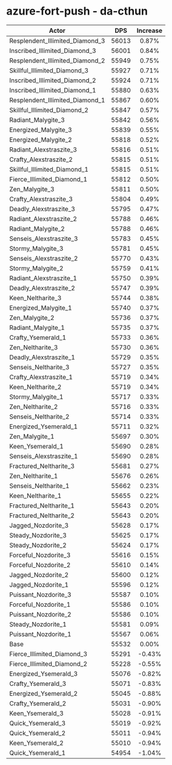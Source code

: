 # azure-fort-push - da-cthun
| Actor | DPS | Increase |
|---|:---:|:---:|
|Resplendent_Illimited_Diamond_3|56013|0.87%|
|Inscribed_Illimited_Diamond_3|56001|0.84%|
|Resplendent_Illimited_Diamond_2|55949|0.75%|
|Skillful_Illimited_Diamond_3|55927|0.71%|
|Inscribed_Illimited_Diamond_2|55924|0.71%|
|Inscribed_Illimited_Diamond_1|55880|0.63%|
|Resplendent_Illimited_Diamond_1|55867|0.60%|
|Skillful_Illimited_Diamond_2|55847|0.57%|
|Radiant_Malygite_3|55842|0.56%|
|Energized_Malygite_3|55839|0.55%|
|Energized_Malygite_2|55818|0.52%|
|Radiant_Alexstraszite_3|55816|0.51%|
|Crafty_Alexstraszite_2|55815|0.51%|
|Skillful_Illimited_Diamond_1|55815|0.51%|
|Fierce_Illimited_Diamond_1|55812|0.50%|
|Zen_Malygite_3|55811|0.50%|
|Crafty_Alexstraszite_3|55804|0.49%|
|Deadly_Alexstraszite_3|55795|0.47%|
|Radiant_Alexstraszite_2|55788|0.46%|
|Radiant_Malygite_2|55788|0.46%|
|Senseis_Alexstraszite_3|55783|0.45%|
|Stormy_Malygite_3|55781|0.45%|
|Senseis_Alexstraszite_2|55770|0.43%|
|Stormy_Malygite_2|55759|0.41%|
|Radiant_Alexstraszite_1|55750|0.39%|
|Deadly_Alexstraszite_2|55747|0.39%|
|Keen_Neltharite_3|55744|0.38%|
|Energized_Malygite_1|55740|0.37%|
|Zen_Malygite_2|55736|0.37%|
|Radiant_Malygite_1|55735|0.37%|
|Crafty_Ysemerald_1|55733|0.36%|
|Zen_Neltharite_3|55730|0.36%|
|Deadly_Alexstraszite_1|55729|0.35%|
|Senseis_Neltharite_3|55727|0.35%|
|Crafty_Alexstraszite_1|55719|0.34%|
|Keen_Neltharite_2|55719|0.34%|
|Stormy_Malygite_1|55717|0.33%|
|Zen_Neltharite_2|55716|0.33%|
|Senseis_Neltharite_2|55714|0.33%|
|Energized_Ysemerald_1|55711|0.32%|
|Zen_Malygite_1|55697|0.30%|
|Keen_Ysemerald_1|55690|0.28%|
|Senseis_Alexstraszite_1|55690|0.28%|
|Fractured_Neltharite_3|55681|0.27%|
|Zen_Neltharite_1|55676|0.26%|
|Senseis_Neltharite_1|55662|0.23%|
|Keen_Neltharite_1|55655|0.22%|
|Fractured_Neltharite_1|55643|0.20%|
|Fractured_Neltharite_2|55643|0.20%|
|Jagged_Nozdorite_3|55628|0.17%|
|Steady_Nozdorite_3|55625|0.17%|
|Steady_Nozdorite_2|55624|0.17%|
|Forceful_Nozdorite_3|55616|0.15%|
|Forceful_Nozdorite_2|55610|0.14%|
|Jagged_Nozdorite_2|55600|0.12%|
|Jagged_Nozdorite_1|55596|0.12%|
|Puissant_Nozdorite_3|55587|0.10%|
|Forceful_Nozdorite_1|55586|0.10%|
|Puissant_Nozdorite_2|55586|0.10%|
|Steady_Nozdorite_1|55581|0.09%|
|Puissant_Nozdorite_1|55567|0.06%|
|Base|55532|0.00%|
|Fierce_Illimited_Diamond_3|55291|-0.43%|
|Fierce_Illimited_Diamond_2|55228|-0.55%|
|Energized_Ysemerald_3|55076|-0.82%|
|Crafty_Ysemerald_3|55071|-0.83%|
|Energized_Ysemerald_2|55045|-0.88%|
|Crafty_Ysemerald_2|55031|-0.90%|
|Keen_Ysemerald_3|55028|-0.91%|
|Quick_Ysemerald_3|55019|-0.92%|
|Quick_Ysemerald_2|55011|-0.94%|
|Keen_Ysemerald_2|55010|-0.94%|
|Quick_Ysemerald_1|54954|-1.04%|
